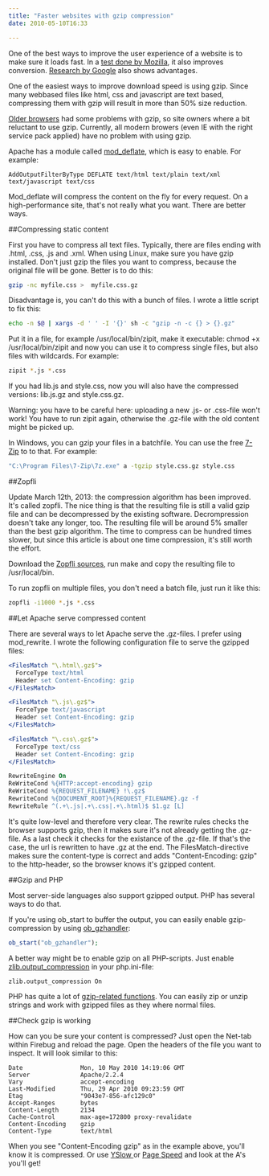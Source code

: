 ```yaml
---
title: "Faster websites with gzip compression"
date: 2010-05-10T16:33

---
```


One of the best ways to improve the user experience of a website is to make sure it loads fast. In a <a href="http://blog.mozilla.com/metrics/2010/03/31/firefox-page-load-speed-part-i/">test done by Mozilla</a>, it also improves conversion. <a href="http://googleresearch.blogspot.com/2009/06/speed-matters.html">Research by Google</a> also shows advantages.

One of the easiest ways to improve download speed is using gzip. Since many webbased files like html, css and javascript are text based, compressing them with gzip will result in more than 50% size reduction.

<a href="http://schroepl.net/projekte/mod_gzip/browser.htm">Older browsers</a> had some problems with gzip, so site owners where a bit reluctant to use gzip. Currently, all modern browers (even IE with the right service pack applied) have no problem with using gzip.

Apache has a module called <a href="http://httpd.apache.org/docs/2.0/mod/mod_deflate.html">mod_deflate</a>, which is easy to enable. For example:

~~~
AddOutputFilterByType DEFLATE text/html text/plain text/xml text/javascript text/css
~~~

Mod_deflate will compress the content on the fly for every request. On a high-performance site, that's not really what you want. There are better ways.

##Compressing static content

First you have to compress all text files. Typically, there are files ending with .html, .css, .js and .xml. When using Linux, make sure you have gzip installed. Don't just gzip the files you want to compress, because the original file will be gone. Better is to do this:

~~~ bash
gzip -nc myfile.css >  myfile.css.gz
~~~

Disadvantage is, you can't do this with a bunch of files. I wrote a little script to fix this:

~~~ bash
echo -n $@ | xargs -d ' ' -I '{}' sh -c "gzip -n -c {} > {}.gz"
~~~

Put it in a file, for example /usr/local/bin/zipit, make it executable: chmod +x /usr/local/bin/zipit and now you can use it to compress single files, but also files with wildcards. For example:

~~~ bash
zipit *.js *.css
~~~

If you had lib.js and style.css, now you will also have the compressed versions: lib.js.gz and style.css.gz.

<p class="warning">
Warning: you have to be careful here: uploading a new .js- or .css-file won't work! You have to run zipit again, otherwise the .gz-file with the old content might be picked up.</p>

In Windows, you can gzip your files in a batchfile. You can use the free <a href="http://www.7-zip.org/">7-Zip</a> to to that. For example:

~~~ bash
"C:\Program Files\7-Zip\7z.exe" a -tgzip style.css.gz style.css
~~~

##Zopfli

Update March 12th, 2013: the compression algorithm has been improved. It's called zopfli. The nice thing is that the resulting file is still a valid gzip file and can be decompressed by the existing software. Decrompression doesn't take any longer, too. The resulting file will be around 5% smaller than the best gzip algorithm. The time to compress can be hundred times slower, but since this article is about one time compression, it's still worth the effort.

Download the [Zopfli sources](http://code.google.com/p/zopfli/), run make and copy the resulting file to /usr/local/bin.

To run zopfli on multiple files, you don't need a batch file, just run it like this:

~~~ bash
zopfli -i1000 *.js *.css
~~~

##Let Apache serve compressed content

There are several ways to let Apache serve the .gz-files. I prefer using mod_rewrite. I wrote the following configuration file to serve the gzipped files:

~~~ apache
<FilesMatch "\.html\.gz$">
  ForceType text/html
  Header set Content-Encoding: gzip
</FilesMatch>

<FilesMatch "\.js\.gz$">
  ForceType text/javascript
  Header set Content-Encoding: gzip
</FilesMatch>

<FilesMatch "\.css\.gz$">
  ForceType text/css
  Header set Content-Encoding: gzip
</FilesMatch>

RewriteEngine On
ReWriteCond %{HTTP:accept-encoding} gzip
ReWriteCond %{REQUEST_FILENAME} !\.gz$
RewriteCond %{DOCUMENT_ROOT}%{REQUEST_FILENAME}.gz -f
RewriteRule ^(.+\.js|.+\.css|.+\.html)$ $1.gz [L]
~~~

It's quite low-level and therefore very clear. The rewrite rules checks the browser supports gzip, then it makes sure it's not already getting the .gz-file. As a last check it checks for the existance of the .gz-file. If that's the case, the url is rewritten to have .gz at the end. The FilesMatch-directive makes sure the content-type is correct and adds "Content-Encoding: gzip" to the http-header, so the browser knows it's gzipped content.

##Gzip and PHP

Most server-side languages also support gzipped output. PHP has several ways to do that.

If you're using ob_start to buffer the output, you can easily enable gzip-compression by using <a href="http://www.php.net/manual/en/function.ob-gzhandler.php">ob_gzhandler</a>:

~~~ php
ob_start("ob_gzhandler");
~~~

A better way might be to enable gzip on all PHP-scripts. Just enable <a href="http://www.php.net/manual/en/zlib.configuration.php#ini.zlib.output-compression">zlib.output_compression</a> in your php.ini-file:

~~~
zlib.output_compression On
~~~

PHP has quite a lot of <a href="http://php.net/manual/en/book.zlib.php">gzip-related functions</a>. You can easily zip or unzip strings and work with gzipped files as they where normal files.

##Check gzip is working

How can you be sure your content is compressed? Just open the Net-tab within Firebug and reload the page. Open the headers of the file you want to inspect. It will look similar to this:

~~~
Date                Mon, 10 May 2010 14:19:06 GMT
Server              Apache/2.2.4
Vary                accept-encoding
Last-Modified       Thu, 29 Apr 2010 09:23:59 GMT
Etag                "9043e7-856-afc129c0"
Accept-Ranges       bytes
Content-Length      2134
Cache-Control       max-age=172800 proxy-revalidate
Content-Encoding    gzip
Content-Type        text/html
~~~

When you see "Content-Encoding gzip" as in the example above, you'll know it is compressed. Or use <a href="http://developer.yahoo.com/yslow/">YSlow </a>or <a href="http://code.google.com/intl/nl/speed/page-speed/">Page Speed</a> and look at the A's you'll get!

